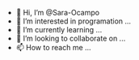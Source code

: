 - 👋 Hi, I’m @Sara-Ocampo
- 👀 I’m interested in programation ...
- 🌱 I’m currently learning  ...
- 💞️ I’m looking to collaborate on ...
- 📫 How to reach me ...

<!---
Sara-Ocampo/Sara-Ocampo is a ✨ special ✨ repository because its `README.md` (this file) appears on your GitHub profile.
You can click the Preview link to take a look at your changes.
--->
